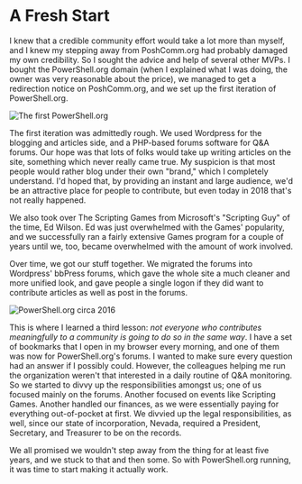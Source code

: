 # A Fresh Start
I knew that a credible community effort would take a lot more than myself, and I knew my stepping away from PoshComm.org had probably damaged my own credibility. So I sought the advice and help of several other MVPs. I bought the PowerShell.org domain (when I explained what I was doing, the owner was very reasonable about the price), we managed to get a redirection notice on PoshComm.org, and we set up the first iteration of PowerShell.org. 

![The first PowerShell.org](images/image1.png)

The first iteration was admittedly rough. We used Wordpress for the blogging and articles side, and a PHP-based forums software for Q&A forums. Our hope was that lots of folks would take up writing articles on the site, something which never really came true. My suspicion is that most people would rather blog under their own "brand," which I completely understand. I'd hoped that, by providing an instant and large audience, we'd be an attractive place for people to contribute, but even today in 2018 that's not really happened.

We also took over The Scripting Games from Microsoft's "Scripting Guy" of the time, Ed Wilson. Ed was just overwhelmed with the Games' popularity, and we successfully ran a fairly extensive Games program for a couple of years until we, too, became overwhelmed with the amount of work involved.

Over time, we got our stuff together. We migrated the forums into Wordpress' bbPress forums, which gave the whole site a much cleaner and more unified look, and gave people a single logon if they did want to contribute articles as well as post in the forums.

![PowerShell.org circa 2016](images/image2.png)

This is where I learned a third lesson: _not everyone who contributes meaningfully to a community is going to do so in the same way_. I have a set of bookmarks that I open in my browser every morning, and one of them was now for PowerShell.org's forums. I wanted to make sure every question had an answer if I possibly could. However, the colleagues helping me run the organization weren't that interested in a daily routine of Q&A monitoring. So we started to divvy up the responsibilities amongst us; one of us focused mainly on the forums. Another focused on events like Scripting Games. Another handled our finances, as we were essentially paying for everything out-of-pocket at first. We divvied up the legal responsibilities, as well, since our state of incorporation, Nevada, required a President, Secretary, and Treasurer to be on the records.

We all promised we wouldn't step away from the thing for at least five years, and we stuck to that and then some. So with PowerShell.org running, it was time to start making it actually work.